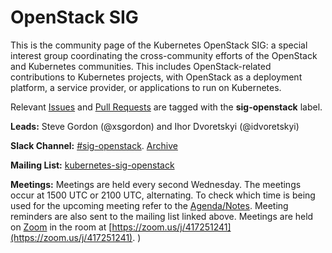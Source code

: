 # OpenStack SIG

This is the community page of the Kubernetes OpenStack SIG: a special
interest group coordinating the cross-community efforts of the OpenStack
and Kubernetes communities. This includes OpenStack-related contributions
to Kubernetes projects, with OpenStack as a deployment platform, a
service provider, or applications to run on Kubernetes.

Relevant [Issues](https://github.com/kubernetes/kubernetes/issues?q=is%3Aopen%20label%3Asig%2Fopenstack%20is%3Aissue)
and [Pull Requests](https://github.com/kubernetes/kubernetes/pulls?q=is%3Aopen%20is%3Apr%20label%3Asig%2Fopenstack)
are tagged with the **sig-openstack** label.

**Leads:** Steve Gordon (@xsgordon) and Ihor Dvoretskyi (@idvoretskyi)

**Slack Channel:** [#sig-openstack](https://kubernetes.slack.com/messages/sig-openstack/).  [Archive](http://kubernetes.slackarchive.io/sig-openstack/)

**Mailing List:** [kubernetes-sig-openstack](https://groups.google.com/forum/#!forum/kubernetes-sig-openstack)

**Meetings:** Meetings are held every second Wednesday. The meetings occur at
1500 UTC or 2100 UTC, alternating. To check which time is being used for the
upcoming meeting refer to the [Agenda/Notes](https://docs.google.com/document/d/1iAQ3LSF_Ky6uZdFtEZPD_8i6HXeFxIeW4XtGcUJtPyU/edit?usp=sharing_eixpa_nl&ts=588b986f).
Meeting reminders are also sent to the mailing list linked above. Meetings are 
held on [Zoom](https://zoom.us) in the room at [https://zoom.us/j/417251241](https://zoom.us/j/417251241).
)
